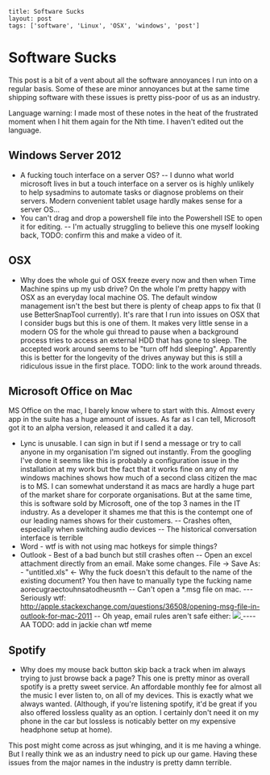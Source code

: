 ```
title: Software Sucks
layout: post
tags: ['software', 'Linux', 'OSX', 'windows', 'post']
```

# Software Sucks

This post is a bit of a vent about all the software annoyances I run into on a regular basis.
Some of these are minor annoyances but at the same time shipping software with these issues is pretty piss-poor of us as an industry.

Language warning: I made most of these notes in the heat of the frustrated moment when I hit them again for the Nth time.  I haven't edited out the language.

## Windows Server 2012
- A fucking touch interface on a server OS?
-- I dunno what world microsoft lives in but a touch interface on a server os is highly unlikely to help sysadmins to automate tasks or diagnose problems on their servers.  Modern convenient tablet usage hardly makes sense for a server OS...
- You can't drag and drop a powershell file into the Powershell ISE to open it for editing.
-- I'm actually struggling to believe this one myself looking back, TODO: confirm this and make a video of it.


## OSX 
- Why does the whole gui of OSX freeze every now and then when Time Machine spins up my usb drive?
On the whole I'm pretty happy with OSX as an everyday local machine OS.  The default window management isn't the best but there is plenty of cheap apps to fix that (I use BetterSnapTool currently).  It's rare that I run into issues on OSX that I consider bugs but this is one of them.
It makes very little sense in a modern OS for the whole gui thread to pause when a background process tries to access an external HDD that has gone to sleep.  The accepted work around seems to be "turn off hdd sleeping".  Apparently this is better for the longevity of the drives anyway but this is still a ridiculous issue in the first place.  TODO: link to the work around threads.


## Microsoft Office on Mac
MS Office on the mac, I barely know where to start with this.  Almost every app in the suite has a huge amount of issues.  As far as I can tell, Microsoft got it to an alpha version, released it and called it a day.
- Lync is unusable.  I can sign in but if I send a message or try to call anyone in my organisation I'm signed out instantly.  From the googling I've done it seems like this is probably a configuration issue in the installation at my work but the fact that it works fine on any of my windows machines shows how much of a second class citizen the mac is to MS.  I can somewhat understand it as macs are hardly a huge part of the market share for corporate organisations.  But at the same time, this is software sold by Microsoft, one of the top 3 names in the IT industry.  As a developer it shames me that this is the contempt one of our leading names shows for their customers. 
-- Crashes often, especially when switching audio devices
-- The historical conversation interface is terrible
- Word - wtf is with not using mac hotkeys for simple things?
- Outlook - Best of a bad bunch but still crashes often
-- Open an excel attachment directly from an email. Make some changes. File -> Save As:
          - "untitled.xls"  <- Why the fuck doesn't this default to the name of the existing document?  You then have to manually type the fucking name aorecugraectouhnsatodheusnth
-- Can't open a *.msg file on mac.
--- Seriously wtf: http://apple.stackexchange.com/questions/36508/opening-msg-file-in-outlook-for-mac-2011
-- Oh yeap, email rules aren't safe either: <a href="/images/OutlookError.png"> <img src="/images/OutlookError.png" class="img-responsive"> </a>
---- AA TODO: add in jackie chan wtf meme


## Spotify
- Why does my mouse back button skip back a track when im always trying to just browse back a page?
This one is pretty minor as overall spotify is a pretty sweet service.  An affordable monthly fee for almost all the music I ever listen to, on all of my devices.  This is exactly what we always wanted. (Although, if you're listening spotify, it'd be great if you also offered lossless quality as an option.  I certainly don't need it on my phone in the car but lossless is noticably better on my expensive headphone setup at home).


This post might come across as jsut whinging, and it is me having a whinge.  But I really think we as an industry need to pick up our game.  Having these issues from the major names in the industry is pretty damn terrible.
